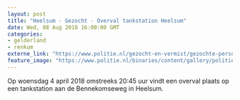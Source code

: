 ```yaml
---
layout: post
title: "Heelsum - Gezocht - Overval tankstation Heelsum"
date: Wed, 08 Aug 2018 16:00:00 GMT
categories: 
- gelderland 
- renkum 
externe_link: "https://www.politie.nl/gezocht-en-vermist/gezochte-personen/2018/augustus/02-oon/gld/overval-tankstation-heelsum.html"
feature_image: "https://www.politie.nl/binaries/content/gallery/politie/gezocht/verdachten/2018/augustus/02-on/2018143883-1.jpg"
---
```


Op woensdag 4 april 2018 omstreeks 20:45 uur vindt een overval plaats op een tankstation aan de Bennekomseweg in Heelsum.
